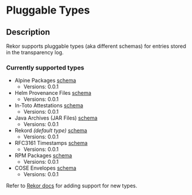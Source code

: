 # Pluggable Types

## Description

Rekor supports pluggable types (aka different schemas) for entries stored in the transparency log.

### Currently supported types

- Alpine Packages [schema](alpine/alpine_schema.json)
  - Versions: 0.0.1
- Helm Provenance Files [schema](helm/helm_schema.json)
  - Versions: 0.0.1
- In-Toto Attestations [schema](intoto/intoto_schema.json)
  - Versions: 0.0.1
- Java Archives (JAR Files) [schema](jar/jar_schema.json)
  - Versions: 0.0.1
- Rekord *(default type)* [schema](rekord/rekord_schema.json)
  - Versions: 0.0.1
- RFC3161 Timestamps [schema](rfc3161/rfc3161_schema.json)
  - Versions: 0.0.1
- RPM Packages [schema](rpm/rpm_schema.json)
  - Versions: 0.0.1
- COSE Envelopes [schema](cose/cose_schema.json)
  - Versions: 0.0.1

Refer to [Rekor docs](https://docs.sigstore.dev/rekor/pluggable-types) for adding support for new types.
